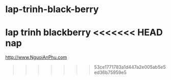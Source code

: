 lap-trinh-black-berry
=====================

lap trinh blackberry
<<<<<<< HEAD
nap
=======
http://www.NguoiAnPhu.com
>>>>>>> 53ce1771783a1d447a2e005ab5e5ed36b75959e5
